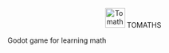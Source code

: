 <p align="center">
  <img src="./Sprites/Tomate-removebg-preview.png" alt="Tomaths Logo" width="40" /> TOMATHS
</p>

Godot game for learning math


